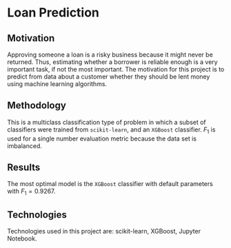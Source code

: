 # Loan Prediction

## Motivation
Approving someone a loan is a risky business because it might never be returned. Thus, estimating whether a borrower is reliable enough is a very important task, if not the most important. The motivation for this project is to predict from data about a customer whether they should be lent money using machine learning algorithms.

## Methodology
This is a multiclass classification type of problem in which a subset of classifiers were trained from `scikit-learn`, and an `XGBoost` classifier. $F_1$ is used for a single number evaluation metric because the data set is imbalanced.

## Results
The most optimal model is the `XGBoost` classifier with default parameters with $F_1=0.9267$.

## Technologies
Technologies used in this project are: scikit-learn, XGBoost, Jupyter Notebook.
